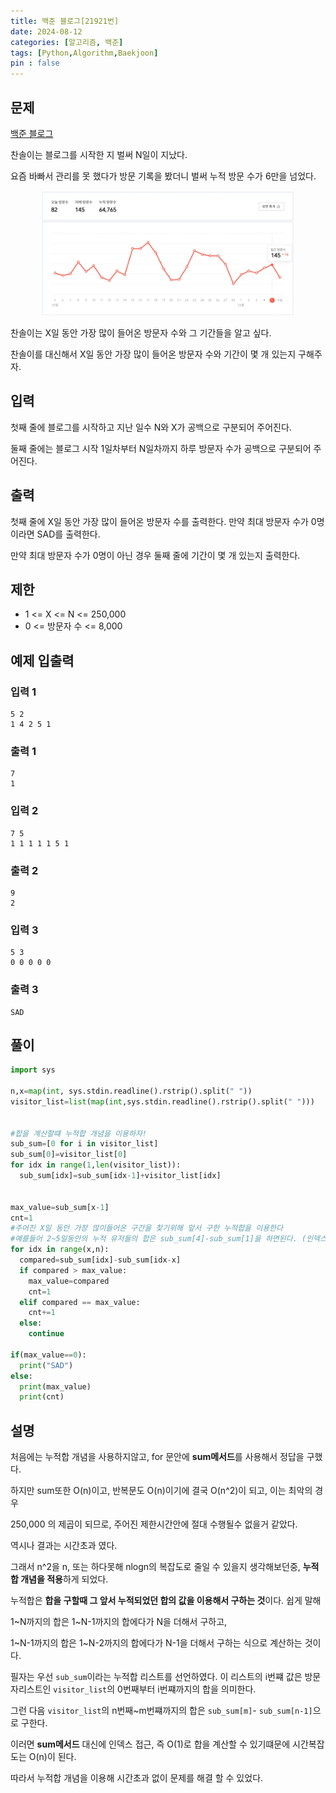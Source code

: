 ```yaml
---
title: 백준 블로그[21921번]
date: 2024-08-12
categories: [알고리즘, 백준]
tags: [Python,Algorithm,Baekjoon]
pin : false
---
```


## 문제
[백준 블로그](https://www.acmicpc.net/problem/21921)

찬솔이는 블로그를 시작한 지 벌써 N일이 지났다.

요즘 바빠서 관리를 못 했다가 방문 기록을 봤더니 벌써 누적 방문 수가 6만을 넘었다.

<div align='center'>
    <img src="../../img/baekjoon/21921/21921.png"  height="200px">
</div>

찬솔이는 X일 동안 가장 많이 들어온 방문자 수와 그 기간들을 알고 싶다.

찬솔이를 대신해서 X일 동안 가장 많이 들어온 방문자 수와 기간이 몇 개 있는지 구해주자.

## 입력

첫째 줄에 블로그를 시작하고 지난 일수 N와 X가 공백으로 구분되어 주어진다.

둘째 줄에는 블로그 시작 1일차부터 N일차까지 하루 방문자 수가 공백으로 구분되어 주어진다.

## 출력

첫째 줄에 X일 동안 가장 많이 들어온 방문자 수를 출력한다. 만약 최대 방문자 수가 0명이라면 SAD를 출력한다.

만약 최대 방문자 수가 0명이 아닌 경우 둘째 줄에 기간이 몇 개 있는지 출력한다.

## 제한

- 1 <= X <= N <= 250,000
- 0 <= 방문자 수 <= 8,000


## 예제 입출력

### 입력 1

```text
5 2
1 4 2 5 1
```

### 출력 1


```text
7
1
```
### 입력 2

```text
7 5
1 1 1 1 1 5 1
```

### 출력 2


```text
9
2
```
### 입력 3

```text
5 3
0 0 0 0 0
```

### 출력 3


```text
SAD
```


## 풀이
```python
import sys

n,x=map(int, sys.stdin.readline().rstrip().split(" "))
visitor_list=list(map(int,sys.stdin.readline().rstrip().split(" ")))


#합을 계산할떄 누적합 개념을 이용하자!
sub_sum=[0 for i in visitor_list]
sub_sum[0]=visitor_list[0]
for idx in range(1,len(visitor_list)):
  sub_sum[idx]=sub_sum[idx-1]+visitor_list[idx]


max_value=sub_sum[x-1]
cnt=1
#주어진 X일 동안 가장 많이들어온 구간을 찾기위해 앞서 구한 누적합을 이용한다
#예를들어 2~5일동안의 누적 유저들의 합은 sub_sum[4]-sub_sum[1]을 하면된다. (인덱스는 0부터 시작하므로)
for idx in range(x,n):
  compared=sub_sum[idx]-sub_sum[idx-x]
  if compared > max_value:
    max_value=compared
    cnt=1
  elif compared == max_value:
    cnt+=1
  else:
    continue

if(max_value==0):
  print("SAD")
else:
  print(max_value)
  print(cnt)
```

## 설명

처음에는 누적합 개념을 사용하지않고, for 문안에 **sum메서드**를 사용해서 정답을 구했다.

하지만 sum또한 O(n)이고, 반복문도 O(n)이기에 결국 O(n^2)이 되고, 이는 최악의 경우

250,000 의 제곱이 되므로, 주어진 제한시간안에 절대 수행될수 없을거 같았다.

역시나 결과는 시간초과 였다.

그래서 n^2을 n, 또는 하다못해 nlogn의 복잡도로 줄일 수 있을지 생각해보던중, **누적합 개념을 적용**하게 되었다.

누적합은 **합을 구할때 그 앞서 누적되었던 합의 값을 이용해서 구하는 것**이다. 쉽게 말해

1~N까지의 합은 1~N-1까지의 합에다가 N을 더해서 구하고,

1~N-1까지의 합은 1~N-2까지의 합에다가 N-1을 더해서 구하는 식으로 계산하는 것이다.

필자는 우선 `sub_sum`이라는 누적합 리스트를 선언하였다. 이 리스트의 i번쨰 값은 방문자리스트인 `visitor_list`의 0번째부터 i번쨰까지의 합을 의미한다.

그런 다음  `visitor_list`의 n번째~m번쨰까지의 합은  `sub_sum[m]`- `sub_sum[n-1]`으로 구한다.

이러면  **sum메서드** 대신에 인덱스 접근, 즉 O(1)로 합을 계산할 수 있기떄문에 시간복잡도는 O(n)이 된다.

따라서 누적합 개념을 이용해 시간초과 없이 문제를 해결 할 수 있었다.








